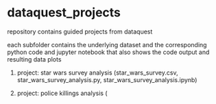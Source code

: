 # dataquest_projects

repository contains guided projects from dataquest

each subfolder contains the underlying dataset and the corresponding python code and jupyter notebook that also shows the code output and resulting data plots

1. project: star wars survey analysis (star_wars_survey.csv, star_wars_survey_analysis.py, star_wars_survey_analysis.ipynb)

2. project: police killings analysis (
